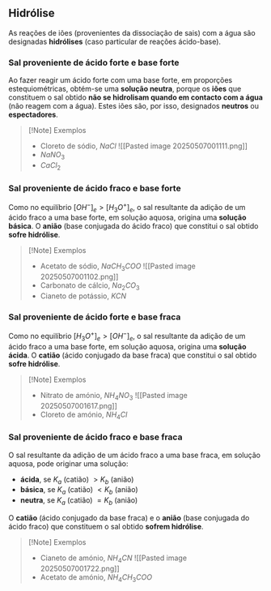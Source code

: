 ## Hidrólise
As reações de iões (provenientes da dissociação de sais) com a água são designadas **hidrólises** (caso particular de reações ácido-base).
### Sal proveniente de ácido forte e base forte
Ao fazer reagir um ácido forte com uma base forte, em proporções estequiométricas, obtém-se uma **solução neutra**, porque os **iões** que constituem o sal obtido **não se hidrolisam quando em contacto com a água** (não reagem com a água). Estes iões são, por isso, designados **neutros** ou **espectadores**.

>[!Note] Exemplos
>- Cloreto de sódio, $NaCl$
>	![[Pasted image 20250507001111.png]]
>- $NaNO_3$
>- $CaCl_2$

### Sal proveniente de ácido fraco e base forte
Como no equilíbrio $[OH^-]_e>[H_3O^+]_e$, o sal resultante da adição de um ácido fraco a uma base forte, em solução aquosa, origina uma **solução básica**.
O **anião** (base conjugada do ácido fraco) que constitui o sal obtido **sofre hidrólise**.

>[!Note] Exemplos
>- Acetato de sódio, $NaCH_3COO$
>	![[Pasted image 20250507001102.png]]
>- Carbonato de cálcio, $Na_2CO_3$
>- Cianeto de potássio, $KCN$

### Sal proveniente de ácido forte e base fraca
Como no equilíbrio $[H_3O^+]_e>[OH^-]_e$, o sal resultante da adição de um ácido fraco a uma base forte, em solução aquosa, origina uma **solução ácida**.
O **catião** (ácido conjugado da base fraca) que constitui o sal obtido **sofre hidrólise**.

>[!Note] Exemplos
>- Nitrato de amónio, $NH_4NO_3$
>	![[Pasted image 20250507001617.png]]
>- Cloreto de amónio, $NH_4Cl$

### Sal proveniente de ácido fraco e base fraca
O sal resultante da adição de um ácido fraco a uma base fraca, em solução aquosa, pode originar uma solução:
- **ácida**, se $K_a$ (catião) $> K_b$ (anião)
- **básica**, se $K_a$ (catião) $< K_b$ (anião)
- **neutra**, se $K_a$ (catião) $=K_b$ (anião)

O **catião** (ácido conjugado da base fraca) e o **anião** (base conjugada do ácido fraco) que constituem o sal obtido **sofrem hidrólise**.
>[!Note] Exemplos
>- Cianeto de amónio, $NH_4CN$
>	![[Pasted image 20250507001722.png]]
>- Acetato de amónio, $NH_4CH_3COO$